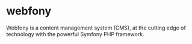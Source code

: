 # webfony
Webfony is a content management system (CMS), at the cutting edge of technology with the powerful Symfony PHP framework.
